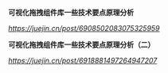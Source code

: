 **可视化拖拽组件库一些技术要点原理分析**

*https://juejin.cn/post/6908502083075325959*



**可视化拖拽组件库一些技术要点原理分析（二）**

*https://juejin.cn/post/6918881497264947207*